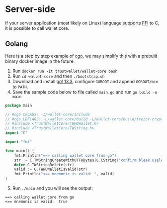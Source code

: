 # Server-side

If your server application (most likely on Linux) language supports [FFI](https://en.wikipedia.org/wiki/Foreign_function_interface) to C, it is possible to call wallet core.

## Golang

Here is a step by step example of [cgo](https://golang.org/cmd/cgo/), we may simplify this with a prebuilt binary docker image in the future.

1. Run `docker run -it trustwallet/wallet-core bash`
2. Run `cd wallet-core` and then `./bootstrap.sh`
2. Download and install [go1.13.3](https://dl.google.com/go/go1.13.3.linux-amd64.tar.gz), configure `GOROOT` and append `GOROOT/bin` to `PATH`.
3. Save the sample code below to file called `main.go` and run `go build -o main`

```go
package main

// #cgo CFLAGS: -I/wallet-core/include
// #cgo LDFLAGS: -L/wallet-core/build -L/wallet-core/build/trezor-crypto -lTrustWalletCore -lprotobuf -lTrezorCrypto -lc++ -lm
// #include <TrustWalletCore/TWHDWallet.h>
// #include <TrustWalletCore/TWString.h>
import "C"

import "fmt"

func main() {
	fmt.Println("==> calling wallet core from go")
	str := C.TWStringCreateWithUTF8Bytes(C.CString("confirm bleak useless tail chalk destroy horn step bulb genuine attract split"))
	defer C.TWStringDelete(str)
	valid := C.TWHDWalletIsValid(str)
	fmt.Println("<== mnemonic is valid: ", valid)
}
```

5. Run `./main` and you will see the output: 

```shell
==> calling wallet core from go
<== mnemonic is valid:  true
```
